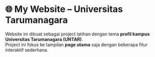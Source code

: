 # 🌐 My Website – Universitas Tarumanagara  

Website ini dibuat sebagai project latihan dengan tema **profil kampus Universitas Tarumanagara (UNTAR)**.  
Project ini fokus ke tampilan **page utama** saja dengan beberapa fitur interaktif sederhana.  
